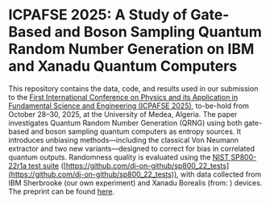 # ICPAFSE 2025: A Study of Gate-Based and Boson Sampling Quantum Random Number Generation on IBM and Xanadu Quantum Computers

This repository contains the data, code, and results used in our submission to the [First International Conference on Physics and its Application in Fundamental Science and Engineering (ICPAFSE 2025)](https://www.univ-medea.dz/icpafse2025/), to-be-hold from October 28–30, 2025, at the University of Medea, Algeria. The paper investigates Quantum Random Number Generation (QRNG) using both gate-based and boson sampling quantum computers as entropy sources. It introduces unbiasing methods—including the classical Von Neumann extractor and two new variants—designed to correct for bias in correlated quantum outputs. Randomness quality is evaluated using the [NIST SP800-22r1a test suite](https://csrc.nist.gov/pubs/sp/800/22/r1/upd1/final) ([https://github.com/dj-on-github/sp800_22_tests](https://github.com/dj-on-github/sp800_22_tests)), with data collected from IBM Sherbrooke (our own experiment) and Xanadu Borealis (from: ) devices. The preprint can be found [here](LINK).
